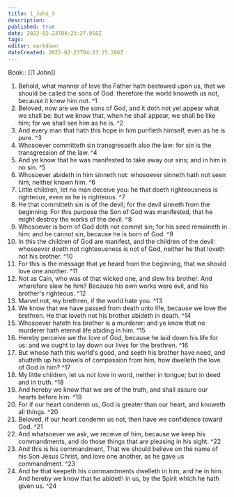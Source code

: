 ```yaml
---
title: 1_John_3
description: 
published: true
date: 2022-02-23T04:23:27.058Z
tags: 
editor: markdown
dateCreated: 2022-02-23T04:23:25.266Z
---
```


 Book:: [[1 John]]
 1. Behold, what manner of love the Father hath bestowed upon us, that we should be called the sons of God: therefore the world knoweth us not, because it knew him not. ^1
 2. Beloved, now are we the sons of God, and it doth not yet appear what we shall be: but we know that, when he shall appear, we shall be like him; for we shall see him as he is. ^2
 3. And every man that hath this hope in him purifieth himself, even as he is pure. ^3
 4. Whosoever committeth sin transgresseth also the law: for sin is the transgression of the law. ^4
 5. And ye know that he was manifested to take away our sins; and in him is no sin. ^5
 6. Whosoever abideth in him sinneth not: whosoever sinneth hath not seen him, neither known him. ^6
 7. Little children, let no man deceive you: he that doeth righteousness is righteous, even as he is righteous. ^7
 8. He that committeth sin is of the devil; for the devil sinneth from the beginning. For this purpose the Son of God was manifested, that he might destroy the works of the devil. ^8
 9. Whosoever is born of God doth not commit sin; for his seed remaineth in him: and he cannot sin, because he is born of God. ^9
 10. In this the children of God are manifest, and the children of the devil: whosoever doeth not righteousness is not of God, neither he that loveth not his brother. ^10
 11. For this is the message that ye heard from the beginning, that we should love one another. ^11
 12. Not as Cain, who was of that wicked one, and slew his brother. And wherefore slew he him? Because his own works were evil, and his brother's righteous. ^12
 13. Marvel not, my brethren, if the world hate you. ^13
 14. We know that we have passed from death unto life, because we love the brethren. He that loveth not his brother abideth in death. ^14
 15. Whosoever hateth his brother is a murderer: and ye know that no murderer hath eternal life abiding in him. ^15
 16. Hereby perceive we the love of God, because he laid down his life for us: and we ought to lay down our lives for the brethren. ^16
 17. But whoso hath this world's good, and seeth his brother have need, and shutteth up his bowels of compassion from him, how dwelleth the love of God in him? ^17
 18. My little children, let us not love in word, neither in tongue; but in deed and in truth. ^18
 19. And hereby we know that we are of the truth, and shall assure our hearts before him. ^19
 20. For if our heart condemn us, God is greater than our heart, and knoweth all things. ^20
 21. Beloved, if our heart condemn us not, then have we confidence toward God. ^21
 22. And whatsoever we ask, we receive of him, because we keep his commandments, and do those things that are pleasing in his sight. ^22
 23. And this is his commandment, That we should believe on the name of his Son Jesus Christ, and love one another, as he gave us commandment. ^23
 24. And he that keepeth his commandments dwelleth in him, and he in him. And hereby we know that he abideth in us, by the Spirit which he hath given us. ^24

